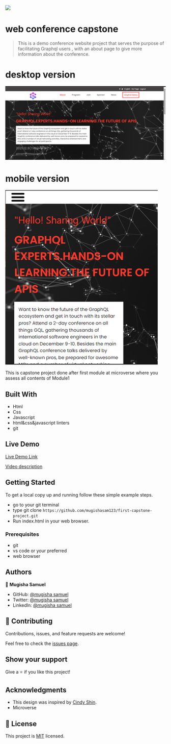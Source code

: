 ![](https://img.shields.io/badge/Microverse-blueviolet)

# web conference capstone

> This is a demo conference website project that serves the purpose of facilitating Graphql users , with an about page to give more information about the conference.

# desktop version

![screenshot](./assets/images/screen1.png)

# mobile version

![screenshot](./assets/images/screen2.png)

This is capstone project done after first module at microverse where you assess all contents of Module1

## Built With
- Html
- Css
- Javascript
- html&css&javascript linters
- git

## Live Demo

[Live Demo Link](https://mugishasam123.github.io/first-capstone-project/)

[Video description](https://www.loom.com/share/b11c45f6965f498488c9e13ca1297abd)

## Getting Started

To get a local copy up and running follow these simple example steps.

-  go to your git terminal
- type git clone `https://github.com/mugishasam123/first-capstone-project.git`
- Run index.html in your web browser.

### Prerequisites

- git
-  vs code or your preferred
-  web browser




## Authors

👤 **Mugisha Samuel**

- GitHub: [@mugisha samuel](https://github.com/mugishasam123)
- Twitter: [@mugisha samuel](https://twitter.com/mugishasamuel42/)
- LinkedIn: [@mugisha samuel](https://www.linkedin.com/in/mugisha-samuel-55a905208/)


## 🤝 Contributing

Contributions, issues, and feature requests are welcome!

Feel free to check the [issues page](../../issues/).

## Show your support

Give a ⭐️ if you like this project!

## Acknowledgments

- This design was inspired  by [Cindy Shin](https://www.behance.net/gallery/29845175/CC-Global-Summit-2015).
- Microverse


## 📝 License

This project is [MIT](./MIT.md) licensed.
